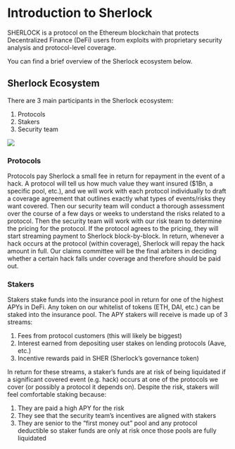 # Introduction to Sherlock

SHERLOCK is a protocol on the Ethereum blockchain that protects Decentralized Finance (DeFi) users from exploits with proprietary security analysis and protocol-level coverage.

You can find a brief overview of the Sherlock ecosystem below.

## Sherlock Ecosystem

There are 3 main participants in the Sherlock ecosystem:

1. Protocols
2. Stakers
3. Security team

![](https://i.imgur.com/g42VSva.png)

### Protocols
Protocols pay Sherlock a small fee in return for repayment in the event of a hack. A protocol will tell us how much value they want insured ($1Bn, a specific pool, etc.), and we will work with each protocol individually to draft a coverage agreement that outlines exactly what types of events/risks they want covered. Then our security team will conduct a thorough assessment over the course of a few days or weeks to understand the risks related to a protocol. Then the security team will work with our risk team to determine the pricing for the protocol. If the protocol agrees to the pricing, they will start streaming payment to Sherlock block-by-block. In return, whenever a hack occurs at the protocol (within coverage), Sherlock will repay the hack amount in full. Our claims committee will be the final arbiters in deciding whether a certain hack falls under coverage and therefore should be paid out.

### Stakers
Stakers stake funds into the insurance pool in return for one of the highest APYs in DeFi. Any token on our whitelist of tokens (ETH, DAI, etc.) can be staked into the insurance pool. The APY stakers will receive is made up of 3 streams:

1. Fees from protocol customers (this will likely be biggest)
2. Interest earned from depositing user stakes on lending protocols (Aave, etc.)
3. Incentive rewards paid in SHER (Sherlock’s governance token)

In return for these streams, a staker’s funds are at risk of being liquidated if a significant covered event (e.g. hack) occurs at one of the protocols we cover (or possibly a protocol it depends on). Despite the risk, stakers will feel comfortable staking because:

1. They are paid a high APY for the risk
2. They see that the security team’s incentives are aligned with stakers
3. They are senior to the “first money out” pool and any protocol deductible so staker funds are only at risk once those pools are fully liquidated
